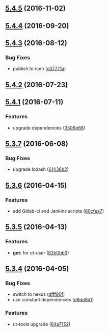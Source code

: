 <a name="5.4.5"></a>
## [5.4.5](https://github.com/softwaregroup-bg/ut-permission/compare/v5.4.4...v5.4.5) (2016-11-02)



<a name="5.4.4"></a>
## [5.4.4](https://github.com/softwaregroup-bg/ut-permission/compare/v5.4.3...v5.4.4) (2016-09-20)



<a name="5.4.3"></a>
## [5.4.3](https://github.com/softwaregroup-bg/ut-permission/compare/v5.4.2...v5.4.3) (2016-08-12)


### Bug Fixes

* publish to npm ([c07771a](https://github.com/softwaregroup-bg/ut-permission/commit/c07771a))



<a name="5.4.2"></a>
## [5.4.2](https://git.softwaregroup-bg.com/ut5/ut-permission/compare/v5.4.1...v5.4.2) (2016-07-23)



<a name="5.4.1"></a>
## [5.4.1](https://git.softwaregroup-bg.com/ut5/ut-permission/compare/v5.3.7...v5.4.1) (2016-07-11)


### Features

* upgrade dependencies ([3506e66](https://git.softwaregroup-bg.com/ut5/ut-permission/commit/3506e66))



<a name="5.3.7"></a>
## [5.3.7](https://git.softwaregroup-bg.com/ut5/ut-permission/compare/v5.3.6...v5.3.7) (2016-06-08)


### Bug Fixes

* upgrade lodash ([61436b2](https://git.softwaregroup-bg.com/ut5/ut-permission/commit/61436b2))



<a name="5.3.6"></a>
## [5.3.6](https://git.softwaregroup-bg.com/ut5/ut-permission/compare/v5.3.5...v5.3.6) (2016-04-15)


### Features

* add Gitlab-ci and Jenkins scripts ([80cfea7](https://git.softwaregroup-bg.com/ut5/ut-permission/commit/80cfea7))



<a name="5.3.5"></a>
## [5.3.5](https://git.softwaregroup-bg.com/ut5/ut-permission/compare/v5.3.4...v5.3.5) (2016-04-13)


### Features

* **get:** for ut-user ([82b0bb3](https://git.softwaregroup-bg.com/ut5/ut-permission/commit/82b0bb3))



<a name="5.3.4"></a>
## [5.3.4](https://git.softwaregroup-bg.com/ut5/ut-permission/compare/v5.3.3...v5.3.4) (2016-04-05)


### Bug Fixes

* switch to nexus ([dfff90f](https://git.softwaregroup-bg.com/ut5/ut-permission/commit/dfff90f))
* use constant dependencies ([d8dd8d1](https://git.softwaregroup-bg.com/ut5/ut-permission/commit/d8dd8d1))

### Features

* ut-tools upgrade ([84a7152](https://git.softwaregroup-bg.com/ut5/ut-permission/commit/84a7152))



